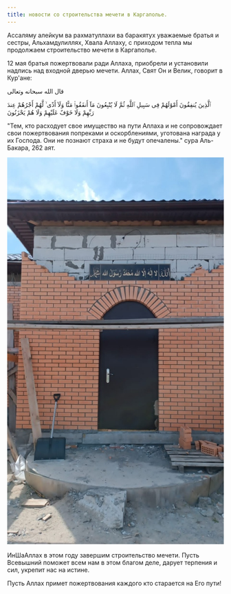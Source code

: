 ```yaml
---
title: новости со строительства мечети в Каргаполье.
---
```

Ассаляму алейкум ва рахматуллахи ва баракятух уважаемые братья и сестры, Альхамдулиллях, Хвала Аллаху, с приходом тепла мы продолжаем строительство мечети в Каргаполье.

12 мая братья пожертвовали ради Аллаха, приобрели и установили надпись над входной дверью мечети.
Аллах, Свят Он и Велик, говорит в Кур'ане:

قال الله سبحانه وتعالى

ٱلَّذِينَ يُنفِقُونَ أَمْوَٰلَهُمْ فِى سَبِيلِ ٱللَّهِ ثُمَّ لَا يُتْبِعُونَ مَآ أَنفَقُوا۟ مَنًّا وَلَآ أَذًى ۙ لَّهُمْ أَجْرُهُمْ عِندَ رَبِّهِمْ وَلَا خَوْفٌ عَلَيْهِمْ وَلَا هُمْ يَحْزَنُونَ

"Тем, кто расходует свое имущество на пути Аллаха и не сопровождает свои пожертвования попреками и оскорблениями, уготована награда у их Господа. Они не познают страха и не будут опечалены." сура Аль-Бакара, 262 аят.

![Мечеть_Каргаполье](./Каргаполье10.jpg)

ИнШаАллах в этом году завершим строительство мечети. Пусть Всевышний поможет всем нам в этом благом деле, дарует терпения и сил, укрепит нас на истине.

Пусть Аллах примет пожертвования каждого кто старается на Его пути!
